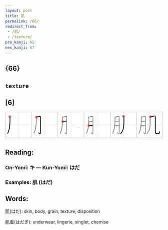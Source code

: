 ```yaml
---
layout: post
title: 肌
permalink: /66/
redirect_from:
 - /肌/
 - /texture/
pre_kanji: 65
nex_kanji: 67
---
```


## {66}

## `texture`

## [6]

<div class="stroke"><img src="../images/E8828C.png" /></div>

## Reading:

### On-Yomi: キ &mdash; Kun-Yomi: はだ

### Examples: 肌 (はだ)

## Words:

肌(はだ): skin, body, grain, texture, disposition

肌着(はだぎ): underwear, lingerie, singlet, chemise
